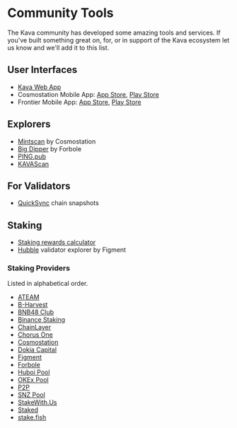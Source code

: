 <!---
parent:
  order: false
--->
# Community Tools

The Kava community has developed some amazing tools and services. If you've built something great on, for, or in support of the Kava ecosystem let us know and we'll add it to this list.

## User Interfaces
- [Kava Web App](https://app.kava.io/)
- Cosmostation Mobile App: [App Store](https://apps.apple.com/us/app/cosmostation/id1459830339), [Play Store](https://play.google.com/store/apps/details?id=wannabit.io.cosmostaion&hl=en)
- Frontier Mobile App: [App Store](https://apps.apple.com/us/app/frontier-defi-wallet/id1482380988), [Play Store](https://play.google.com/store/apps/details?id=com.frontierwallet&hl=en)

## Explorers
- [Mintscan](https://kava.mintscan.io/) by Cosmostation
- [Big Dipper](https://kava.bigdipper.live/) by Forbole
- [PING.pub](https://kava.ping.pub/#/parameter)
- [KAVAScan](https://kavascan.com)

## For Validators
- [QuickSync](https://kava.quicksync.io/) chain snapshots

## Staking
- [Staking rewards calculator](https://www.stakingrewards.com/earn/kava/calculate)
- [Hubble](https://hubble.figment.network/kava/chains/kava-3) validator explorer by Figment

### Staking Providers
Listed in alphabetical order.

- [ATEAM](https://nodeateam.com/)
- [B-Harvest](https://bharvest.io/)
- [BNB48 Club](https://www.bnb48.club/)
- [Binance Staking](https://www.binance.com/en/earn)
- [ChainLayer](https://www.chainlayer.io/)
- [Chorus One](https://chorus.one/)
- [Cosmostation](https://www.cosmostation.io/)
- [Dokia Capital](https://dokia.capital/)
- [Figment](https://figment.network/protocols/kava/)
- [Forbole](https://www.forbole.com/)
- [Huboi Pool](https://www.huobipool.com/)
- [OKEx Pool](https://www.okex.com/pool)
- [P2P](https://p2p.org/)
- [SNZ Pool](https://snzholding.com/pool.html)
- [StakeWith.Us](https://www.stakewith.us/)
- [Staked](https://staked.us/)
- [stake.fish](https://stake.fish/en/)
